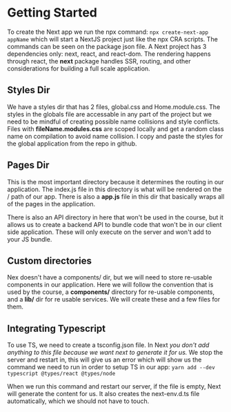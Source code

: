 # Getting Started

To create the Next app we run the npx command: `npx create-next-app appName` which will start a NextJS project just like the npx CRA scripts. The commands can be seen on the package json file. A Next project has 3 dependencies only: next, react, and react-dom. The rendering happens through react, the **next** package handles SSR, routing, and other considerations for building a full scale application.

## Styles Dir

We have a styles dir that has 2 files, global.css and Home.module.css. The styles in the globals file are accessable in any part of the project but we need to be mindful of creating possible name collisions and style conflicts. Files with **fileName.modules.css** are scoped locally and get a random class name on compilation to avoid name collision. I copy and paste the styles for the global application from the repo in github.

## Pages Dir

This is the most important directory because it determines the routing in our application. The index.js file in this directory is what will be rendered on the / path of our app. There is also a **app.js** file in this dir that basically wraps all of the pages in the application.

There is also an API directory in here that won't be used in the course, but it allows us to create a backend API to bundle code that won't be in our client side application. These will only execute on the server and won't add to your JS bundle.

## Custom directories

Nex doesn't have a components/ dir, but we will need to store re-usable components in our application. Here we will follow the convention that is used by the course, a **components/** directory for re-usable components, and a **lib/** dir for re usable services. We will create these and a few files for them.

## Integrating Typescript

To use TS, we need to create a tsconfig.json file. In Next _you don't add anything to this file because we want next to generate it for us._ We stop the server and restart in, this will give us an error which will show us the command we need to run in order to setup TS in our app: `yarn add --dev typescript @types/react @types/node`

When we run this command and restart our server, if the file is empty, Next will generate the content for us. It also creates the next-env.d.ts file automatically, which we should not have to touch.
